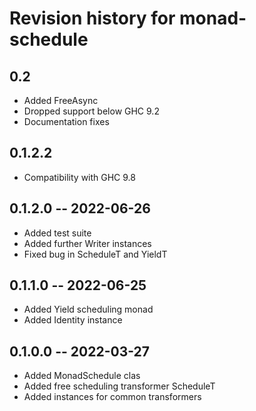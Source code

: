 # Revision history for monad-schedule

## 0.2

* Added FreeAsync
* Dropped support below GHC 9.2
* Documentation fixes

## 0.1.2.2

* Compatibility with GHC 9.8

## 0.1.2.0 -- 2022-06-26

* Added test suite
* Added further Writer instances
* Fixed bug in ScheduleT and YieldT

## 0.1.1.0 -- 2022-06-25

* Added Yield scheduling monad
* Added Identity instance

## 0.1.0.0 -- 2022-03-27

* Added MonadSchedule clas
* Added free scheduling transformer ScheduleT
* Added instances for common transformers
